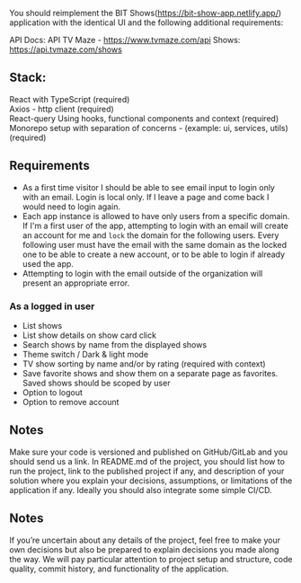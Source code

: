 You should reimplement the BIT Shows(https://bit-show-app.netlify.app/) application with the identical UI and the following additional requirements:

API Docs:
API TV Maze - https://www.tvmaze.com/api
Shows: https://api.tvmaze.com/shows

## Stack:

React with TypeScript (required)  
Axios - http client (required)  
React-query
Using hooks, functional components and context (required)  
Monorepo setup with separation of concerns - (example: ui, services, utils) (required)

## Requirements

-   As a first time visitor I should be able to see email input to login only with an email. Login is local only. If I leave a page and come back I would need to login again.
-   Each app instance is allowed to have only users from a specific domain. If I'm a first user of the app, attempting to login with an email will create an account for me and `lock` the domain for the following users. Every following user must have the email with the same domain as the locked one to be able to create a new account, or to be able to login if already used the app.
-   Attempting to login with the email outside of the organization will present an appropriate error.

### As a logged in user

-   List shows
-   List show details on show card click
-   Search shows by name from the displayed shows
-   Theme switch / Dark & light mode
-   TV show sorting by name and/or by rating (required with context)
-   Save favorite shows and show them on a separate page as favorites. Saved shows should be scoped by user
-   Option to logout
-   Option to remove account

## Notes

Make sure your code is versioned and published on GitHub/GitLab and you should send us a link. In README.md of the project, you should list how to run the project, link to the published project if any, and description of your solution where you explain your decisions, assumptions, or limitations of the application if any. Ideally you should also integrate some simple CI/CD.

## Notes

If you’re uncertain about any details of the project, feel free to make your own decisions but also be prepared to explain decisions you made along the way. We will pay particular attention to project setup and structure, code quality, commit history, and functionality of the application.
